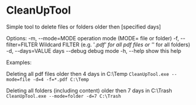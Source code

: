 # CleanUpTool

Simple tool to delete files or folders older then [specified days]

Options:
  -m, --mode=MODE            operation mode (MODE= file or folder)
  -f, --filter=FILTER        Wildcard FILTER (e.g. '*.pdf' for all pdf files
                               or '*' for all folders)
  -d, --days=VALUE           days
      --debug                debug mode
  -h, --help                 show this help

Examples:

Deleting all pdf files older then 4 days in C:\Temp
```CleanUpTool.exe --mode=file -d=4 -f=*.pdf C:\Temp```

Deleting all folders (including content) older then 7 days in C:\Trash
```CleanUpTool.exe --mode=folder -d=7 C:\Trash```
